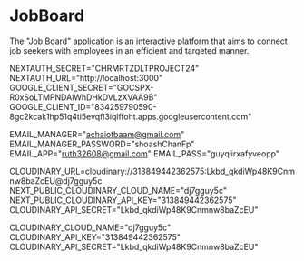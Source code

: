 # JobBoard
The "Job Board" application is an interactive platform that aims to connect job seekers with employees in an efficient and targeted manner.

NEXTAUTH_SECRET="CHRMRTZDLTPROJECT24"
NEXTAUTH_URL="http://localhost:3000"
GOOGLE_CLIENT_SECRET="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"
GOOGLE_CLIENT_ID="834259790590-8gc2kcak1hp51q4ti5evqfl3iqlffoht.apps.googleusercontent.com"



EMAIL_MANAGER="achaiotbaam@gmail.com"
EMAIL_MANAGER_PASSWORD="shoashChanFp"
EMAIL_APP="ruth32608@gmail.com"
EMAIL_PASS="guyqiirxafyveopp"

CLOUDINARY_URL=cloudinary://313849442362575:Lkbd_qkdiWp48K9Cnmnw8baZcEU@dj7gguy5c
NEXT_PUBLIC_CLOUDINARY_CLOUD_NAME="dj7gguy5c"
NEXT_PUBLIC_CLOUDINARY_API_KEY="313849442362575"
CLOUDINARY_API_SECRET="Lkbd_qkdiWp48K9Cnmnw8baZcEU"

CLOUDINARY_CLOUD_NAME="dj7gguy5c"
CLOUDINARY_API_KEY="313849442362575"
CLOUDINARY_API_SECRET="Lkbd_qkdiWp48K9Cnmnw8baZcEU"
